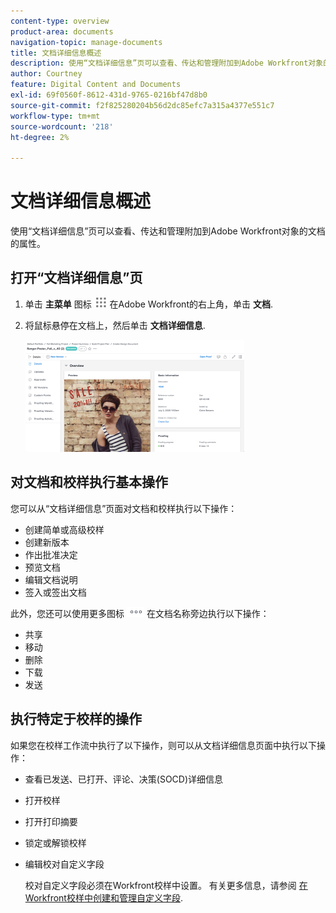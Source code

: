 ```yaml
---
content-type: overview
product-area: documents
navigation-topic: manage-documents
title: 文档详细信息概述
description: 使用“文档详细信息”页可以查看、传达和管理附加到Adobe Workfront对象的文档的属性。
author: Courtney
feature: Digital Content and Documents
exl-id: 69f0560f-8612-431d-9765-0216bf47d8b0
source-git-commit: f2f825280204b56d2dc85efc7a315a4377e551c7
workflow-type: tm+mt
source-wordcount: '218'
ht-degree: 2%

---
```


# 文档详细信息概述

使用“文档详细信息”页可以查看、传达和管理附加到Adobe Workfront对象的文档的属性。

## 打开“文档详细信息”页

1. 单击 **主菜单** 图标 ![](assets/main-menu-icon.png) 在Adobe Workfront的右上角，单击 **文档**.

1. 将鼠标悬停在文档上，然后单击 **文档详细信息**.

   ![](assets/document-details-350x179.png)

## 对文档和校样执行基本操作

您可以从“文档详细信息”页面对文档和校样执行以下操作：

* 创建简单或高级校样
* 创建新版本
* 作出批准决定
* 预览文档
* 编辑文档说明
* 签入或签出文档

此外，您还可以使用更多图标 ![](assets/more-icon.png) 在文档名称旁边执行以下操作：

* 共享
* 移动
* 删除
* 下载
* 发送

## 执行特定于校样的操作

如果您在校样工作流中执行了以下操作，则可以从文档详细信息页面中执行以下操作：

* 查看已发送、已打开、评论、决策(SOCD)详细信息
* 打开校样
* 打开打印摘要
* 锁定或解锁校样
* 编辑校对自定义字段

   校对自定义字段必须在Workfront校样中设置。 有关更多信息，请参阅 [在Workfront校样中创建和管理自定义字段](../../workfront-proof/wp-acct-admin/account-settings/create-and-manage-custom-fields.md).
